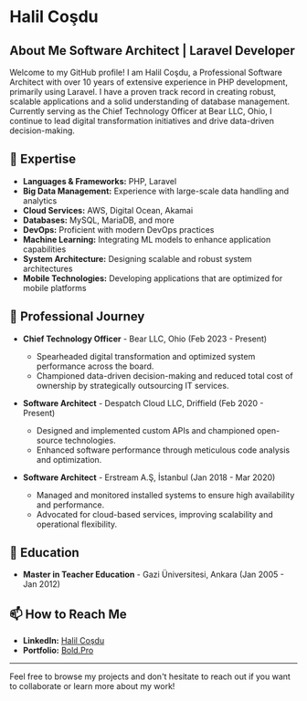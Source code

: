 # Halil Coşdu

## About Me Software Architect | Laravel Developer

Welcome to my GitHub profile! I am Halil Coşdu, a Professional Software Architect with over 10 years of extensive experience in PHP development, primarily using Laravel. I have a proven track record in creating robust, scalable applications and a solid understanding of database management. Currently serving as the Chief Technology Officer at Bear LLC, Ohio, I continue to lead digital transformation initiatives and drive data-driven decision-making.

## 🌟 Expertise

- **Languages & Frameworks:** PHP, Laravel
- **Big Data Management:** Experience with large-scale data handling and analytics
- **Cloud Services:** AWS, Digital Ocean, Akamai
- **Databases:** MySQL, MariaDB, and more
- **DevOps:** Proficient with modern DevOps practices
- **Machine Learning:** Integrating ML models to enhance application capabilities
- **System Architecture:** Designing scalable and robust system architectures
- **Mobile Technologies:** Developing applications that are optimized for mobile platforms

## 🚀 Professional Journey

- **Chief Technology Officer** - Bear LLC, Ohio (Feb 2023 - Present)
  - Spearheaded digital transformation and optimized system performance across the board.
  - Championed data-driven decision-making and reduced total cost of ownership by strategically outsourcing IT services.

- **Software Architect** - Despatch Cloud LLC, Driffield (Feb 2020 - Present)
  - Designed and implemented custom APIs and championed open-source technologies.
  - Enhanced software performance through meticulous code analysis and optimization.

- **Software Architect** - Erstream A.Ş, İstanbul (Jan 2018 - Mar 2020)
  - Managed and monitored installed systems to ensure high availability and performance.
  - Advocated for cloud-based services, improving scalability and operational flexibility.

## 📘 Education

- **Master in Teacher Education** - Gazi Üniversitesi, Ankara (Jan 2005 - Jan 2012)

## 📫 How to Reach Me

- **LinkedIn:** [Halil Coşdu](https://www.linkedin.com/in/halilcosdu)
- **Portfolio:** [Bold.Pro](https://bold.pro/my/halilcosdu/190r)

---

Feel free to browse my projects and don't hesitate to reach out if you want to collaborate or learn more about my work!
